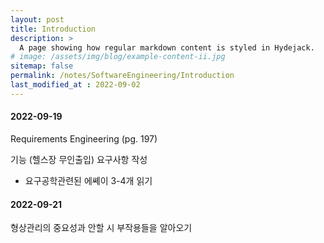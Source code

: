 ```yaml
---
layout: post
title: Introduction
description: >
  A page showing how regular markdown content is styled in Hydejack.
# image: /assets/img/blog/example-content-ii.jpg
sitemap: false
permalink: /notes/SoftwareEngineering/Introduction
last_modified_at : 2022-09-02
---
```

#### 2022-09-19

Requirements Engineering (pg. 197)

기능 (헬스장 무인출입) 요구사항 작성 
- 요구공학관련된 에쎼이 3-4개 읽기

#### 2022-09-21
형상관리의 중요성과 안할 시 부작용들을 알아오기

